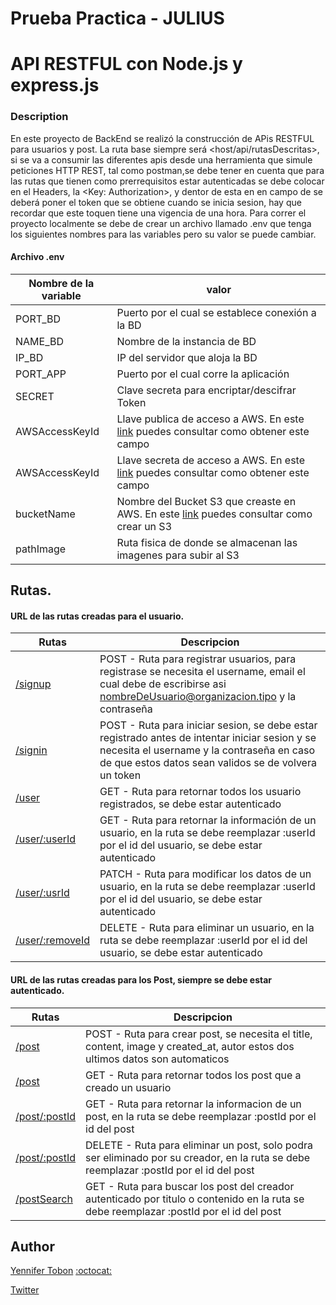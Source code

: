 # Prueba Practica - JULIUS

# API RESTFUL con Node.js y express.js

### Description

En este proyecto de BackEnd se realizó la construcción de APis RESTFUL para usuarios y post. La ruta base siempre será <host/api/rutasDescritas>, si se va a consumir las diferentes apis desde una herramienta que simule peticiones HTTP REST, tal como postman,se debe tener en cuenta que para las rutas que tienen como prerrequisitos estar autenticadas se debe colocar en el Headers, la <Key: Authorization>, y dentor de esta en en campo de <value> se deberá poner el token que se obtiene cuando se inicia sesion, hay que recordar que este toquen tiene una vigencia de una hora.
Para correr el proyecto localmente se debe de crear un archivo llamado .env que tenga los siguientes nombres para las variables pero su valor se puede cambiar.

#### Archivo .env

| Nombre de la variable | valor                                                                                   |
| --------------------- | ----------------------------------------------------------------------------------------|
| PORT_BD               | Puerto por el cual se establece conexión a la BD                                        |
| NAME_BD               | Nombre de la instancia de BD                                                            |
| IP_BD                 | IP del servidor que aloja la BD                                                         |
| PORT_APP              | Puerto por el cual corre la aplicación                                                  |
| SECRET                | Clave secreta para encriptar/descifrar Token                                            |
| AWSAccessKeyId        | Llave publica de acceso a AWS. En este [link](https://stackabuse.com/uploading-files-to-aws-s3-with-node-js/) puedes consultar como obtener este campo    |
| AWSAccessKeyId        | Llave secreta de acceso a AWS. En este [link](https://stackabuse.com/uploading-files-to-aws-s3-with-node-js/) puedes consultar como obtener este campo    |
| bucketName            | Nombre del Bucket S3 que creaste en AWS. En este [link](https://stackabuse.com/uploading-files-to-aws-s3-with-node-js/) puedes consultar como crear un S3 |
| pathImage             | Ruta fisica de donde se almacenan las imagenes para subir al S3                         |

## Rutas.

#### URL de las rutas creadas para el usuario.

| Rutas                           | Descripcion                                                                                                                                                                                         |
| ------------------------------- | --------------------------------------------------------------------------------------------------------------------------------------------------------------------------------------------------- |
| [/signup](0-subs.py)            | POST - Ruta para registrar usuarios, para registrase se necesita el username, email el cual debe de escribirse asi nombreDeUsuario@organizacion.tipo y la contraseña                                |
| [/signin](1-top_ten.py)         | POST - Ruta para iniciar sesion, se debe estar registrado antes de intentar iniciar sesion y se necesita el username y la contraseña en caso de que estos datos sean validos se de volvera un token |
| [/user](2-recurse.py)           | GET - Ruta para retornar todos los usuario registrados, se debe estar autenticado                                                                                                                   |
| [/user/:userId](2-recurse.py)   | GET - Ruta para retornar la información de un usuario, en la ruta se debe reemplazar :userId por el id del usuario, se debe estar autenticado                                                       |
| [/user/:usrId](2-recurse.py)    | PATCH - Ruta para modificar los datos de un usuario, en la ruta se debe reemplazar :userId por el id del usuario, se debe estar autenticado                                                         |
| [/user/:removeId](2-recurse.py) | DELETE - Ruta para eliminar un usuario, en la ruta se debe reemplazar :userId por el id del usuario, se debe estar autenticado                                                                      |

#### URL de las rutas creadas para los Post, siempre se debe estar autenticado.

| Rutas                         | Descripcion                                                                                                                             |
| ----------------------------- | --------------------------------------------------------------------------------------------------------------------------------------- |
| [/post](0-subs.py)            | POST - Ruta para crear post, se necesita el title, content, image y created_at, autor estos dos ultimos datos son automaticos           |
| [/post](1-top_ten.py)         | GET - Ruta para retornar todos los post que a creado un usuario                                                                         |
| [/post/:postId](2-recurse.py) | GET - Ruta para retornar la informacion de un post, en la ruta se debe reemplazar :postId por el id del post                            |
| [/post/:postId](2-recurse.py) | DELETE - Ruta para eliminar un post, solo podra ser eliminado por su creador, en la ruta se debe reemplazar :postId por el id del post  |
| [/postSearch](2-recurse.py)   | GET - Ruta para buscar los post del creador autenticado por titulo o contenido en la ruta se debe reemplazar :postId por el id del post |

## Author

[Yennifer Tobon](https://www.linkedin.com/in/yennifer-tobon-yate-13716294/) [:octocat:](https://github.com/yenniferTobon)

[Twitter](https://twitter.com/TobonYennifer)
